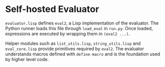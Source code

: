 # Self-hosted Evaluator

`evaluator.lisp` defines `eval2`, a Lisp implementation of the evaluator. The Python runner loads this file through `load_eval` in `run.py`. Once loaded, expressions are executed by wrapping them in `(eval2 ...)`.

Helper modules such as `list_utils.lisp`, `string_utils.lisp` and `eval_core.lisp` provide primitives required by `eval2`. The evaluator understands macros defined with `define-macro` and is the foundation used by higher level code.

